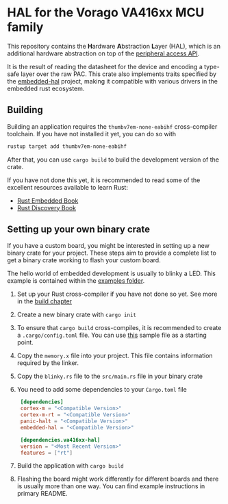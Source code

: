 # HAL for the Vorago VA416xx MCU family

This repository contains the **H**ardware **A**bstraction **L**ayer (HAL), which is an additional
hardware abstraction on top of the [peripheral access API](https://egit.irs.uni-stuttgart.de/rust/va416xx-rs/src/branch/main/va416xx).

It is the result of reading the datasheet for the device and encoding a type-safe layer over the
raw PAC. This crate also implements traits specified by the
[embedded-hal](https://github.com/rust-embedded/embedded-hal) project, making it compatible with
various drivers in the embedded rust ecosystem.

## Building

Building an application requires the `thumbv7em-none-eabihf` cross-compiler toolchain.
If you have not installed it yet, you can do so with

```sh
rustup target add thumbv7em-none-eabihf
```

After that, you can use `cargo build` to build the development version of the crate.

If you have not done this yet, it is recommended to read some of the excellent resources
available to learn Rust:

- [Rust Embedded Book](https://docs.rust-embedded.org/book/)
- [Rust Discovery Book](https://docs.rust-embedded.org/discovery/)

## Setting up your own binary crate

If you have a custom board, you might be interested in setting up a new binary crate for your
project. These steps aim to provide a complete list to get a binary crate working to flash
your custom board.

The hello world of embedded development is usually to blinky a LED. This example
is contained within the
[examples folder](https://egit.irs.uni-stuttgart.de/rust/va416xx-rs/src/branch/main/examples/simple/examples/blinky.rs).

1. Set up your Rust cross-compiler if you have not done so yet. See more in the [build chapter](#Building)
2. Create a new binary crate with `cargo init`
3. To ensure that `cargo build` cross-compiles, it is recommended to create a `.cargo/config.toml`
   file. You can use [this](https://egit.irs.uni-stuttgart.de/rust/va416xx-rs/src/branch/main/.cargo/def-config.toml)
   sample file as a starting point.
4. Copy the `memory.x` file into your project. This file contains information required by the linker.
5. Copy the `blinky.rs` file to the `src/main.rs` file in your binary crate
6. You need to add some dependencies to your `Cargo.toml` file

   ```toml
	[dependencies]
	cortex-m = "<Compatible Version>"
	cortex-m-rt = "<Compatible Version>"
	panic-halt = "<Compatible Version>"
	embedded-hal = "<Compatible Version>"

	[dependencies.va416xx-hal]
	version = "<Most Recent Version>"
	features = ["rt"]
   ```

6. Build the application with `cargo build`

7. Flashing the board might work differently for different boards and there is usually
   more than one way. You can find example instructions in primary README.
